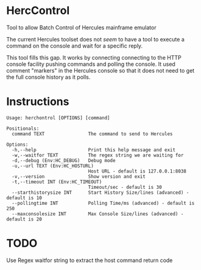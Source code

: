 # HercControl
Tool to allow Batch Control of Hercules mainframe emulator

The current Hercules toolset does not *seem* to have a tool to execute a command on the console and wait for a specific reply.

This tool fills this gap. It works by connecting connecting to the HTTP console facility pushing commands and polling the console. It used comment "markers" in the Hercules console so that it does not need to get the full console history as it polls.

# Instructions

    Usage: herchontrol [OPTIONS] [command]

    Positionals:
      command TEXT                The command to send to Hercules

    Options:
      -h,--help                   Print this help message and exit
      -w,--waitfor TEXT           The regex string we are waiting for
      -d,--debug (Env:HC_DEBUG)   Debug mode
      -u,--url TEXT (Env:HC_HOSTURL)
                                  Host URL - default is 127.0.0.1:8038
      -v,--version                Show version and exit
      -t,--timeout INT (Env:HC_TIMEOUT)
                                  Timeout/sec - default is 30
      --starthistorysize INT      Start History Size/lines (advanced) - default is 10
      --pollingtime INT           Polling Time/ms (advanced) - default is 250
      --maxconsolesize INT        Max Console Size/lines (advanced) - default is 20

# TODO
Use Regex waitfor string to extract the host command return code
